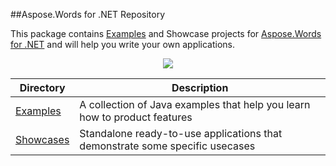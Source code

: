 ##Aspose.Words for .NET Repository

This package contains [Examples](https://github.com/asposewords/Aspose_Words_NET/tree/master/Examples) and Showcase projects for [Aspose.Words for .NET](http://www.aspose.com/categories/.net-components/aspose.words-for-.net/default.aspx) and will help you write your own applications.

<p align="center">
  <a title="Download Examples ZIP" href="https://github.com/asposewords/Aspose_Words_NET/archive/master.zip">
	<img src="https://raw.github.com/AsposeExamples/java-examples-dashboard/master/images/downloadZip-Button-Large.png" />
  </a>
</p>

Directory | Description
--------- | -----------
[Examples](https://github.com/asposewords/Aspose_Words_NET/tree/master/Examples)  | A collection of Java examples that help you learn how to product features
[Showcases](https://github.com/asposewords/Aspose_Words_NET/tree/master/Showcases)  | Standalone ready-to-use applications that demonstrate some specific usecases
